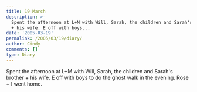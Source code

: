 ```yaml
---
title: 19 March
description: >-
  Spent the afternoon at L+M with Will, Sarah, the children and Sarah's brother
  + his wife. E off with boys...
date: '2005-03-19'
permalink: /2005/03/19/diary/
author: Cindy
comments: []
type: Diary
---
```


Spent the afternoon at L+M with Will, Sarah, the children and Sarah's brother + his wife. E off with boys to do the ghost walk in the evening. Rose + I went home.
